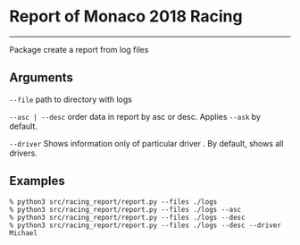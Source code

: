 # Report of Monaco 2018 Racing
____

Package create a report from log files

## Arguments
`--file` path to directory with logs

`--asc | --desc` order data in report by asc or desc. Applies `--ask` by default.

`--driver`  Shows information only of particular driver
. By default, shows all drivers.

## Examples
```commandline
% python3 src/racing_report/report.py --files ./logs 
% python3 src/racing_report/report.py --files ./logs --asc
% python3 src/racing_report/report.py --files ./logs --desc
% python3 src/racing_report/report.py --files ./logs --desc --driver Michael
```

